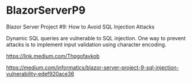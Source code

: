 # BlazorServerP9
Blazor Server Project #9: How to Avoid SQL Injection Attacks

Dynamic SQL queries are vulnerable to SQL injection. One way to prevent attacks is to implement input validation using character encoding.

https://link.medium.com/Thpgofavkob

https://medium.com/informatics/blazor-server-project-9-sql-injection-vulnerability-edef920ace36

